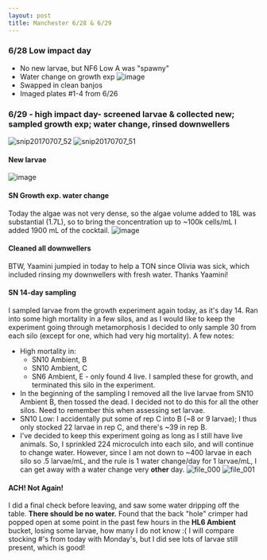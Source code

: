 ```yaml
---
layout: post
title: Manchester 6/28 & 6/29
---
```


### 6/28 Low impact day
  * No new larvae, but NF6 Low A was "spawny"
  * Water change on growth exp
  ![image](https://user-images.githubusercontent.com/17264765/27980609-5cad3e90-6335-11e7-86ac-41e06e05fae1.png)
  * Swapped in clean banjos
  * Imaged plates #1-4 from 6/26
  
### 6/29 - high impact day- screened larvae & collected new; sampled growth exp; water change, rinsed downwellers

![snip20170707_52](https://user-images.githubusercontent.com/17264765/27980704-768711b4-6336-11e7-9e54-f596b1e624e1.png)
![snip20170707_51](https://user-images.githubusercontent.com/17264765/27980703-76863708-6336-11e7-91a5-1e74fe45d367.png)

#### New larvae
![image](https://user-images.githubusercontent.com/17264765/27980651-ebfa98ae-6335-11e7-9809-3719c84b5d37.png)

#### SN Growth exp. water change
Today the algae was not very dense, so the algae volume added to 18L was substantial (1.7L), so to bring the concentration up to ~100k cells/mL I added 1900 mL of the cocktail.
![image](https://user-images.githubusercontent.com/17264765/27980732-babd6644-6336-11e7-82f0-c1c164c12938.png)

#### Cleaned all downwellers
BTW, Yaamini jumpied in today to help a TON since Olivia was sick, which included rinsing my downwellers with fresh water.  Thanks Yaamini! 

#### SN 14-day sampling
I sampled larvae from the growth experiment again today, as it's day 14.  Ran into some high mortality in a few silos, and as I would like to keep the experiment going through metamorphosis I decided to only sample 30 from each silo (except for one, which had very hig mortality). A few notes:
  * High mortality in:
    - SN10 Ambient, B
    - SN10 Ambient, C
    - SN6 Ambient, E - only found 4 live. I sampled these for growth, and terminated this silo in the experiment.
  * In the beginning of the sampling I removed all the live larvae from SN10 Ambient B, then tossed the dead. I decided not to do this for all the other silos. Need to remember this when assessing set larvae. 
  * SN10 Low: I accidentally put some of rep C into B (~8 or 9 larvae); I thus only stocked 22 larvae in rep C, and there's ~39 in rep B.
  * I've decided to keep this experiment going as long as I still have live animals. So, I sprinkled 224 microculch into each silo, and will continue to change water. However, since I am not down to ~400 larvae in each silo so .5 larvae/mL, and the rule is 1 water change/day for 1 larvae/mL, I can get away with a water change very **other** day. 
![file_000](https://user-images.githubusercontent.com/17264765/27980781-3287e442-6337-11e7-9a05-dbeff04e4ce1.jpeg)
![file_001](https://user-images.githubusercontent.com/17264765/27980780-3285f8f8-6337-11e7-8bd9-dd36c6cfb0a8.jpeg)



#### ACH! Not Again!
I did a final check before leaving, and saw some water dripping off the table. **There should be no water.** Found that the back "hole" crimper had popped open at some point in the past few hours in the **HL6 Ambient** bucket, losing some larvae, how many I do not know :( I will compare stocking #'s from today with Monday's, but I did see lots of larvae still present, which is good! 
